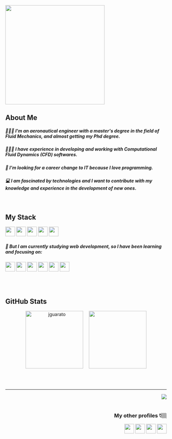 <p align="left">
  <img height=310 src="https://user-images.githubusercontent.com/82293939/169710356-b7342616-3533-4db3-a9bf-1d39218f17b9.png"/>
</p>

<h2>About Me</h2>
<h5 align="left"> 👩🏻‍🎓 I'm an aeronautical engineer with a master's degree in the field of Fluid Mechanics, and almost getting my Phd degree.</h5>
<h5 align="left"> 👩🏻‍💻 I have experience in developing and working with Computational Fluid Dynamics (CFD) softwares.</h5>
<h5 align="left"> 🚀 I'm looking for a career change to IT because I love programming.</h5>
<h5 align="left"> 💻 I am fascinated by technologies and I want to contribute with my knowledge and experience in the development of new ones.</h5>

<br>

<h2> My Stack </h2>
<p align="left">
  <code><img height=30 src="https://cdn.jsdelivr.net/gh/devicons/devicon/icons/c/c-original.svg"/></code>
  <code><img height=30 src="https://raw.githubusercontent.com/fortran-lang/fortran-lang.org/be10cecc096dac6a57b13fae65b4a6ffa6cc32dd/assets/img/fortran-logo.svg"/></code>
  <code><img height=30 src="https://cdn.jsdelivr.net/gh/devicons/devicon/icons/matlab/matlab-original.svg"/></code>
  <code><img height=30 src="https://cdn.jsdelivr.net/gh/devicons/devicon/icons/vscode/vscode-original.svg"/></code>
  <code><img height=30 src="https://cdn.jsdelivr.net/gh/devicons/devicon/icons/git/git-original.svg"/></code>
</p>

<h5 align="left">📖 But I am currently studying web development, so I have been learning and focusing on:</h5>
<p align="left">
  <code><img height=30 src="https://cdn.jsdelivr.net/gh/devicons/devicon/icons/javascript/javascript-original.svg"/></code>
  <code><img height=30 src="https://cdn.jsdelivr.net/gh/devicons/devicon/icons/html5/html5-original.svg"/></code>
  <code><img height=30 src="https://cdn.jsdelivr.net/gh/devicons/devicon/icons/css3/css3-original.svg"/></code>
  <code><img height=30 src="https://cdn.jsdelivr.net/gh/devicons/devicon/icons/bootstrap/bootstrap-original.svg"/></code>
  <code><img height=30 src="https://cdn.jsdelivr.net/gh/devicons/devicon/icons/react/react-original.svg"/></code>
  <code><img height=30 src="https://cdn.jsdelivr.net/gh/devicons/devicon/icons/nodejs/nodejs-original.svg"/></code>
</p>

<br>
<br>

<h2> GitHub Stats </h2>
<p align="center">
  <img height="180em" src="https://github-readme-stats.vercel.app/api?username=jguarato&title_color=4b959f&icon_color=85D3DD&bg_color=f6f8fa&show_icons=true&hide_border=true" alt="jguarato"/>
  <img width="10em"/>
  <img  height="180em"src="https://github-readme-stats.vercel.app/api/top-langs/?username=jguarato&layout=compact&title_color=4b959f&bg_color=f6f8fa&hide_border=true"/>
</p>

<br>
<br>

<hr>
<img align="right" src="https://komarev.com/ghpvc/?username=jguarato&color=4b959f">

<br>
<br>

<div align="right">
  <h3> My other profiles 👇🏼</h3>
  <a href="https://www.linkedin.com/in/jguarato/" target="blank"><img src="https://cdn.jsdelivr.net/npm/simple-icons@3.0.1/icons/linkedin.svg" height="30" width="30"/></a>
  <a href="https://codepen.io/jguarato" target="blank"><img src="https://cdn.jsdelivr.net/npm/simple-icons@3.0.1/icons/codepen.svg" height="30" width="30"/></a>
  <a href="https://www.freecodecamp.org/jguarato" target="blank"><img src="https://cdn.jsdelivr.net/npm/simple-icons@3.0.1/icons/freecodecamp.svg" height="30" width="30"/></a>
  <a href="https://leetcode.com/jguarato/" target="blank"><img src="https://cdn.jsdelivr.net/npm/simple-icons@3.0.1/icons/leetcode.svg" height="30" width="30"/></a>
  </a>
  </a>
</div>




